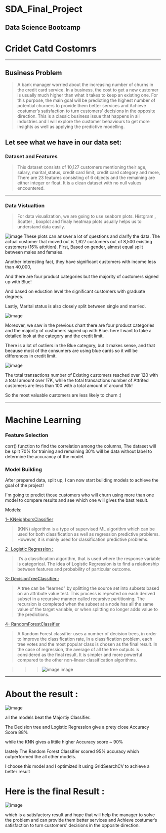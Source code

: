 # SDA_Final_Project
Data Science Bootcamp 
---
# Cridet Catd Costomrs
---
## Business Problem 

>A bank manager worried about the increasing number of churns in the credit card service. In a business, the cost to get a new customer is usually much higher than what it takes to keep an existing one. For this purpose, the main goal will be predicting the highest number of potential churners to provide them better services and Achieve costumer’s satisfaction to turn customers' decisions in the opposite direction.
This is a classic business issue that happens in all industries and I will explore the customer behaviours to get more insights as well as applying the predictive modelling.

## Let see what we have in our data set:

### Dataset and Features
>This dataset consists of 10,127 customers mentioning their age, salary, marital_status, credit card limit, credit card category and more, There are 23 features consisting of 6 objects and the remaining are either integer or float. It is a clean dataset with no null values encountered.

---
### Data Vistualtion
>For data visualization, we are going to use seaborn plots. Histgram , Scatter , boxplot and finaly heatmap plots usually helps us to understand data easily.


![image](https://github.com/SarahAlhugail/SDA_Final_Project/blob/main/Image/cat.png)
These plots can answer a lot of questions and clarify the data. The actual customer that moved out is 1,627 customers out of 8,500 existing customers (16% attrition). First, Based on gender, almost equal split between males and females.

Another interesting fact, they have significant customers with income less than 40,000,

And there are four product categories but the majority of customers signed up with Blue!

And based on eduction level the significant customers with graduate degrees.

Lastly, Marital status is also closely split between single and married.





![image](https://github.com/SarahAlhugail/SDA_Final_Project/blob/main/Image/box.png)


Moreover, we saw in the previous chart there are four product categories and the majority of customers signed up with Blue. here I want to take a detailed look at the category and the credit limit.

There is a lot of outliers in the Blue category, but it makes sense, and that because most of the consumers are using blue cards so it will be differences in credit limit.




![image](https://github.com/SarahAlhugail/SDA_Final_Project/blob/main/Image/scatter.png)



The total transactions number of Existing customers reached over 120 with a total amount over 17K, while the total transactions number of Attrited customers are less than 100 with a total amount of around 10k!

So the most valuable customers are less likely to churn :) 

---
# Machine Learning

### Feature Selection
 corr() function to find the correlation among the columns, The dataset will be split 70% for training and remaining 30% will be data without label to determine the accurancy of the model.
### Model Building

After prepared data, split up, I can now start building models to  achieve the goal of the project!

I'm going to predict those customers who will churn using more than one model to compare results and see which one will gives the bast result.

Models:

  [1- KNeighborsClassifier](https://www.tutorialspoint.com/machine_learning_with_python/machine_learning_with_python_knn_algorithm_finding_nearest_neighbors.htm)

>  (KNN) algorithm is a type of supervised ML algorithm which can be used for both classification as well as regression predictive problems. However, it is mainly used for classification predictive problems.



[2- Logistic Regression :](https://ml-cheatsheet.readthedocs.io/en/latest/logistic_regression.html)

>It’s a classification algorithm, that is used where the response variable is categorical. The idea of Logistic Regression is to find a relationship between features and probability of particular outcome.



[3- DecisionTreeClassifier :](https://psychology.wikia.org/wiki/Decision_tree_learning)
> A tree can be "learned" by splitting the source set into subsets based on an attribute value test. This process is repeated on each derived subset in a recursive manner called recursive partitioning. The recursion is completed when the subset at a node has all the same value of the target variable, or when splitting no longer adds value to the predictions.



[4- RandomForestClassifier](https://www.datacamp.com/community/tutorials/random-forests-classifier-python)


>A Random Forest classifier uses a number of decision trees, in order to improve the classification rate,  In a classification problem, each tree votes and the most popular class is chosen as the final result. In the case of regression, the average of all the tree outputs is considered as the final result. It is simpler and more powerful compared to the other non-linear classification algorithms.


>>>![image](http://res.cloudinary.com/dyd911kmh/image/upload/f_auto,q_auto:best/v1526467744/voting_dnjweq.jpg)
image


---
# About the result :
 ![image](https://github.com/SarahAlhugail/SDA_Final_Project/blob/main/Image/splot.png)

all the models beat the Majortiy Classifier.

The Decision tree and Logistic Regression give a prety close Accuracy Score 88%

while the KNN gives a littile higher Accuracy score ~ 90%

lastely The Random Forest Classifier scored 95% accuracy which outperformed the all other models.

I choose this model and I optimized it using GridSearchCV to achieve a better result 

# Here is the final Result :


 ![image](https://github.com/SarahAlhugail/SDA_Final_Project/blob/main/Image/matrix1.png)

which is a satisfactory result and hope that will help the manager to solve the problem and can provide them better services and Achieve costumer’s satisfaction to turn customers' decisions in the opposite direction.









 
